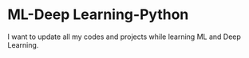 # ML-Deep Learning-Python
I want to update all my codes and projects while learning ML and Deep Learning.
